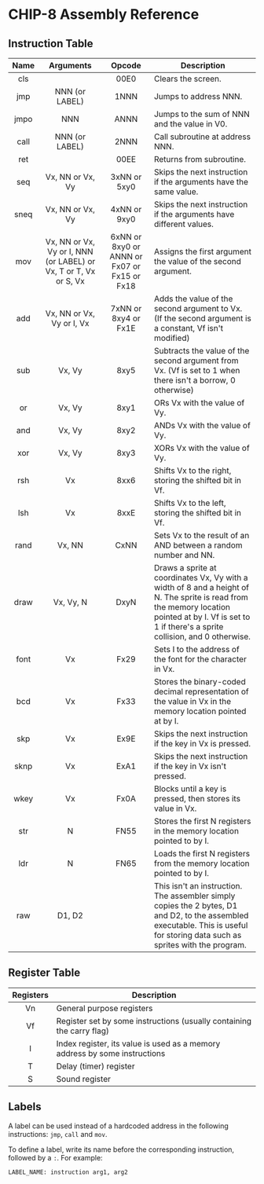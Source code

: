 # CHIP-8 Assembly Reference

## Instruction Table

| Name | Arguments | Opcode | Description        |
|:----:|:---------:|:------:| ------------------ |
| cls  |           | 00E0   | Clears the screen. |
| jmp  | NNN (or LABEL) | 1NNN   | Jumps to address NNN. |
| jmpo | NNN       | ANNN   | Jumps to the sum of NNN and the value in V0. |
| call | NNN (or LABEL) | 2NNN   | Call subroutine at address NNN. |
| ret  |           | 00EE   | Returns from subroutine. |
| seq  | Vx, NN or Vx, Vy | 3xNN or 5xy0 | Skips the next instruction if the arguments have the same value. |
| sneq | Vx, NN or Vx, Vy | 4xNN or 9xy0 | Skips the next instruction if the arguments have different values. |
| mov  | Vx, NN or Vx, Vy or I, NNN (or LABEL) or Vx, T or T, Vx or S, Vx | 6xNN or 8xy0 or ANNN or Fx07 or Fx15 or Fx18 | Assigns the first argument the value of the second argument. |
| add  | Vx, NN or Vx, Vy or I, Vx | 7xNN or 8xy4 or Fx1E | Adds the value of the second argument to Vx. (If the second argument is a constant, Vf isn't modified) |
| sub  | Vx, Vy    | 8xy5   | Subtracts the value of the second argument from Vx. (Vf is set to 1 when there isn't a borrow, 0 otherwise) |
| or   | Vx, Vy    | 8xy1   | ORs Vx with the value of Vy. |
| and  | Vx, Vy    | 8xy2   | ANDs Vx with the value of Vy. |
| xor  | Vx, Vy    | 8xy3   | XORs Vx with the value of Vy.|
| rsh  | Vx        | 8xx6   | Shifts Vx to the right, storing the shifted bit in Vf. |
| lsh  | Vx        | 8xxE   | Shifts Vx to the left, storing the shifted bit in Vf. |
| rand | Vx, NN    | CxNN   | Sets Vx to the result of an AND between a random number and NN. |
| draw | Vx, Vy, N | DxyN   | Draws a sprite at coordinates Vx, Vy with a width of 8 and a height of N. The sprite is read from the memory location pointed at by I. Vf is set to 1 if there's a sprite collision, and 0 otherwise. |
| font | Vx        | Fx29   | Sets I to the address of the font for the character in Vx. |
| bcd  | Vx        | Fx33   | Stores the binary-coded decimal representation of the value in Vx in the memory location pointed at by I. |
| skp  | Vx        | Ex9E   | Skips the next instruction if the key in Vx is pressed. |
| sknp | Vx        | ExA1   | Skips the next instruction if the key in Vx isn't pressed. |
| wkey | Vx        | Fx0A   | Blocks until a key is pressed, then stores its value in Vx. |
| str  | N         | FN55   | Stores the first N registers in the memory location pointed to by I. |
| ldr  | N         | FN65   | Loads the first N registers from the memory location pointed to by I. |
| raw  | D1, D2    |        | This isn't an instruction. The assembler simply copies the 2 bytes, D1 and D2, to the assembled executable. This is useful for storing data such as sprites with the program. |

## Register Table

| Registers | Description                                                                |
|:---------:| -------------------------------------------------------------------------- |
| Vn        | General purpose registers                                                  |
| Vf        | Register set by some instructions (usually containing the carry flag)      |
| I         | Index register, its value is used as a memory address by some instructions |
| T         | Delay (timer) register                                                             |
| S         | Sound register                                                             |

## Labels

A label can be used instead of a hardcoded address in the following instructions: `jmp`, `call` and `mov`.

To define a label, write its name before the corresponding instruction, followed by a `:`.
For example:

    LABEL_NAME: instruction arg1, arg2
